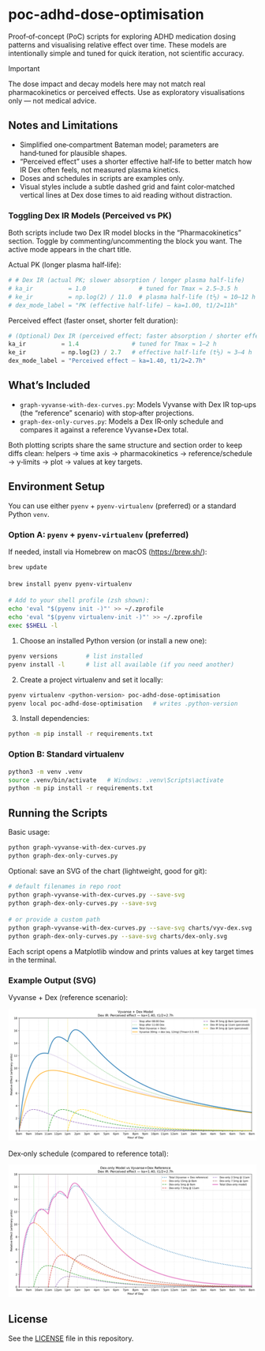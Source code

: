 # poc-adhd-dose-optimisation

Proof‑of‑concept (PoC) scripts for exploring ADHD medication dosing patterns and visualising relative effect over time. These models are intentionally simple and tuned for quick iteration, not scientific accuracy.

> [!IMPORTANT]
> The dose impact and decay models here may not match real pharmacokinetics or perceived effects. Use as exploratory visualisations only — not medical advice.

## Notes and Limitations

- Simplified one‑compartment Bateman model; parameters are hand‑tuned for plausible shapes.
- “Perceived effect” uses a shorter effective half‑life to better match how IR Dex often feels, not measured plasma kinetics.
- Doses and schedules in scripts are examples only.
- Visual styles include a subtle dashed grid and faint color‑matched vertical lines at Dex dose times to aid reading without distraction.

### Toggling Dex IR Models (Perceived vs PK)

Both scripts include two Dex IR model blocks in the “Pharmacokinetics” section. Toggle by commenting/uncommenting the block you want. The active mode appears in the chart title.

Actual PK (longer plasma half‑life):

```python
# # Dex IR (actual PK; slower absorption / longer plasma half-life)
# ka_ir          = 1.0               # tuned for Tmax ≈ 2.5–3.5 h
# ke_ir          = np.log(2) / 11.0  # plasma half-life (t½) ≈ 10–12 h
# dex_mode_label = "PK (effective half-life) — ka=1.00, t1/2=11h"
```

Perceived effect (faster onset, shorter felt duration):

```python
# (Optional) Dex IR (perceived effect; faster absorption / shorter effective half-life)
ka_ir          = 1.4               # tuned for Tmax ≈ 1–2 h
ke_ir          = np.log(2) / 2.7   # effective half-life (t½) ≈ 3–4 h
dex_mode_label = "Perceived effect — ka=1.40, t1/2=2.7h"
```

## What’s Included

- `graph-vyvanse-with-dex-curves.py`: Models Vyvanse with Dex IR top‑ups (the “reference” scenario) with stop‑after projections.
- `graph-dex-only-curves.py`: Models a Dex IR‑only schedule and compares it against a reference Vyvanse+Dex total.

Both plotting scripts share the same structure and section order to keep diffs clean: helpers → time axis → pharmacokinetics → reference/schedule → y‑limits → plot → values at key targets.

## Environment Setup

You can use either `pyenv` + `pyenv-virtualenv` (preferred) or a standard Python `venv`.

### Option A: `pyenv` + `pyenv-virtualenv` (preferred)

If needed, install via Homebrew on macOS (https://brew.sh/):

```sh
brew update

brew install pyenv pyenv-virtualenv

# Add to your shell profile (zsh shown):
echo 'eval "$(pyenv init -)"' >> ~/.zprofile
echo 'eval "$(pyenv virtualenv-init -)"' >> ~/.zprofile
exec $SHELL -l
```

1) Choose an installed Python version (or install a new one):

```sh
pyenv versions        # list installed
pyenv install -l      # list all available (if you need another)
```

2) Create a project virtualenv and set it locally:

```sh
pyenv virtualenv <python-version> poc-adhd-dose-optimisation
pyenv local poc-adhd-dose-optimisation   # writes .python-version
```

3) Install dependencies:

```sh
python -m pip install -r requirements.txt
```

### Option B: Standard virtualenv

```sh
python3 -m venv .venv
source .venv/bin/activate   # Windows: .venv\Scripts\activate
python -m pip install -r requirements.txt
```

## Running the Scripts

Basic usage:

```sh
python graph-vyvanse-with-dex-curves.py
python graph-dex-only-curves.py
```

Optional: save an SVG of the chart (lightweight, good for git):

```sh
# default filenames in repo root
python graph-vyvanse-with-dex-curves.py --save-svg
python graph-dex-only-curves.py --save-svg

# or provide a custom path
python graph-vyvanse-with-dex-curves.py --save-svg charts/vyv-dex.svg
python graph-dex-only-curves.py --save-svg charts/dex-only.svg
```

Each script opens a Matplotlib window and prints values at key target times in the terminal.

### Example Output (SVG)

Vyvanse + Dex (reference scenario):

![Vyvanse + Dex reference](graph-vyvanse-with-dex-curves.svg)

Dex‑only schedule (compared to reference total):

![Dex‑only model](graph-dex-only-curves.svg)

## License

See the [LICENSE](LICENSE) file in this repository.
